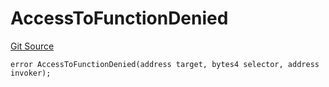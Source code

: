 # AccessToFunctionDenied
[Git Source](https://github.com/matter-labs/zksync-contracts/blob/a1506a91fd7e3b73aa6fe10caf12e32f39e26211/contracts/l1-contracts/common/L1ContractErrors.sol)


```solidity
error AccessToFunctionDenied(address target, bytes4 selector, address invoker);
```

